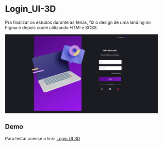# Login_UI-3D
Pra finalizar os estudos durante as férias, fiz o design de uma landing no Figma e depois codei utilizando HTMl e SCSS.
<p align="center">
<img src="assets/img/landing_ui.png">
<p>

## Demo
Para testar acesse o link: 
<a href="https://ulissesjunior.github.io/LoginUI_3D/" target="_blank" >Login UI 3D</a>
